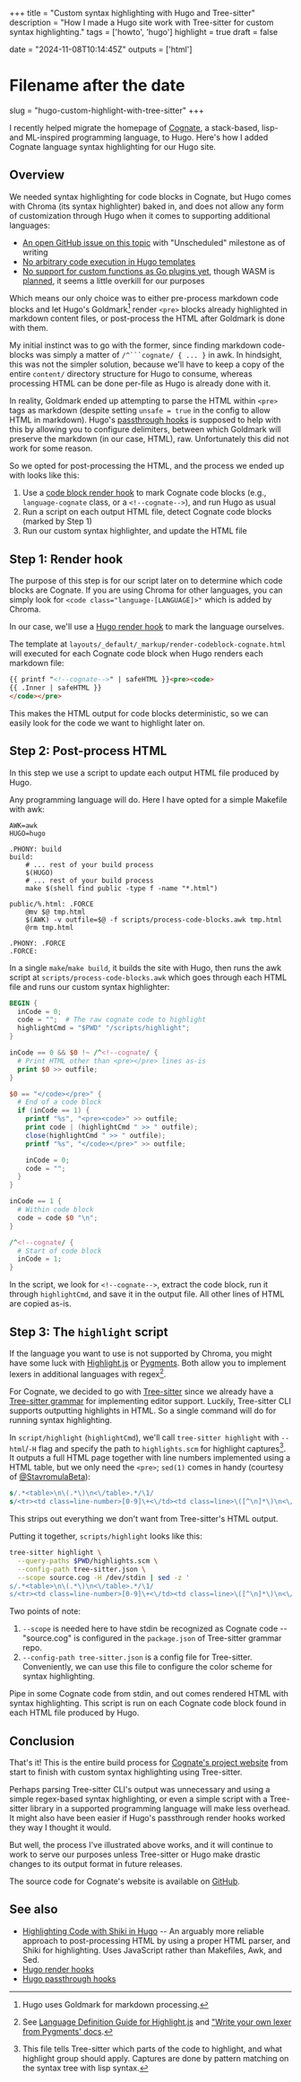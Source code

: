 +++
title = "Custom syntax highlighting with Hugo and Tree-sitter"
description = "How I made a Hugo site work with Tree-sitter for custom syntax highlighting."
tags = ['howto', 'hugo']
highlight = true
draft = false

date = "2024-11-08T10:14:45Z"
outputs = ['html']
# Filename after the date
slug = "hugo-custom-highlight-with-tree-sitter"
+++

I recently helped migrate the homepage of [Cognate](https://cognate-lang.github.io), a stack-based, lisp- and ML-inspired programming language, to Hugo. Here's how I added Cognate language syntax highlighting for our Hugo site.

## Overview

We needed syntax highlighting for code blocks in Cognate, but Hugo comes with Chroma (its syntax highlighter) baked in, and does not allow any form of customization through Hugo when it comes to supporting additional languages:

- [An open GitHub issue on this topic](https://github.com/gohugoio/hugo/issues/11496) with "Unscheduled" milestone as of writing
- [No arbitrary code execution in Hugo templates](https://github.com/gohugoio/hugo/issues/796)
- [No support for custom functions as Go plugins yet](https://github.com/gohugoio/hugo/pull/11085), though WASM is [planned](https://github.com/gohugoio/hugo/issues/12737), it seems a little overkill for our purposes

Which means our only choice was to either pre-process markdown code blocks and let Hugo's Goldmark[^goldmark] render `<pre>` blocks already highlighted in markdown content files, or post-process the HTML after Goldmark is done with them.

[^goldmark]: Hugo uses Goldmark for markdown processing.

My initial instinct was to go with the former, since finding markdown code-blocks was simply a matter of `/^```cognate/ { ... }` in awk. In hindsight, this was not the simpler solution, because we'll have to keep a copy of the entire `content/` directory structure for Hugo to consume, whereas processing HTML can be done per-file as Hugo is already done with it.

In reality, Goldmark ended up attempting to parse the HTML within `<pre>` tags as markdown (despite setting `unsafe = true` in the config to allow HTML in markdown). Hugo's [passthrough hooks](https://gohugo.io/render-hooks/passthrough/) is supposed to help with this by allowing you to configure delimiters, between which Goldmark will preserve the markdown (in our case, HTML), raw. Unfortunately this did not work for some reason.

So we opted for post-processing the HTML, and the process we ended up with looks like this:

1. Use a [code block render hook](https://gohugo.io/render-hooks/code-blocks/) to mark Cognate code blocks (e.g., `language-cognate` class, or a `<!--cognate-->`), and run Hugo as usual
2. Run a script on each output HTML file, detect Cognate code blocks (marked by Step 1)
3. Run our custom syntax highlighter, and update the HTML file

## Step 1: Render hook

The purpose of this step is for our script later on to determine which code blocks are Cognate. If you are using Chroma for other languages, you can simply look for `<code class="language-[LANGUAGE]>"` which is added by Chroma.

In our case, we'll use a [Hugo render hook](https://gohugo.io/render-hooks/code-blocks/) to mark the language ourselves.

The template at `layouts/_default/_markup/render-codeblock-cognate.html` will executed for each Cognate code block when Hugo renders each markdown file:

```html
{{ printf "<!--cognate-->" | safeHTML }}<pre><code>
{{ .Inner | safeHTML }}
</code></pre>
```

This makes the HTML output for code blocks deterministic, so we can easily look for the code we want to highlight later on.

## Step 2: Post-process HTML

In this step we use a script to update each output HTML file produced by Hugo.

Any programming language will do. Here I have opted for a simple Makefile with awk:

```make
AWK=awk
HUGO=hugo

.PHONY: build
build:
	# ... rest of your build process
	$(HUGO)
	# ... rest of your build process
	make $(shell find public -type f -name "*.html")

public/%.html: .FORCE
	@mv $@ tmp.html
	$(AWK) -v outfile=$@ -f scripts/process-code-blocks.awk tmp.html
	@rm tmp.html

.PHONY: .FORCE
.FORCE:
```

In a single `make`/`make build`, it builds the site with Hugo, then runs the awk script at `scripts/process-code-blocks.awk` which goes through each HTML file and runs our custom syntax highlighter:

```awk
BEGIN {
  inCode = 0;
  code = "";  # The raw cognate code to highlight
  highlightCmd = "$PWD" "/scripts/highlight";
}

inCode == 0 && $0 !~ /^<!--cognate/ {
  # Print HTML other than <pre></pre> lines as-is
  print $0 >> outfile;
}

$0 == "</code></pre>" {
  # End of a code block
  if (inCode == 1) {
    printf "%s", "<pre><code>" >> outfile;
    print code | (highlightCmd " >> " outfile);
    close(highlightCmd " >> " outfile);
    printf "%s", "</code></pre>" >> outfile;

    inCode = 0;
    code = "";
  }
}

inCode == 1 {
  # Within code block
  code = code $0 "\n";
}

/^<!--cognate/ {
  # Start of code block
  inCode = 1;
}
```

In the script, we look for `<!--cognate-->`, extract the code block, run it through `highlightCmd`, and save it in the output file. All other lines of HTML are copied as-is.

## Step 3: The `highlight` script

If the language you want to use is not supported by Chroma, you might have some luck with [Highlight.js](https://highlightjs.org) or [Pygments](https://pygments.org). Both allow you to implement lexers in additional languages with regex[^regex-lexers-docs].

[^regex-lexers-docs]: See [Language Definition Guide for Highlight.js](https://highlightjs.readthedocs.io/en/stable/language-guide.html) and ["Write your own lexer from Pygments' docs](https://pygments.org/docs/lexerdevelopment/).

For Cognate, we decided to go with [Tree-sitter](https://tree-sitter.github.io) since we already have a [Tree-sitter grammar](https://github.com/hedyhli/tree-sitter-cognate) for implementing editor support. Luckily, Tree-sitter CLI supports outputting highlights in HTML. So a single command will do for running syntax highlighting.

In `script/highlight` (`highlightCmd`), we'll call `tree-sitter highlight` with `--html`/`-H` flag and specify the path to `highlights.scm` for highlight captures[^highlights.scm]. It outputs a full HTML page together with line numbers implemented using a HTML table, but we only need the `<pre>`; `sed(1)` comes in handy (courtesy of [@StavromulaBeta](https://github.com/StavromulaBeta)):

[^highlights.scm]: This file tells Tree-sitter which parts of the code to highlight, and what highlight group should apply. Captures are done by pattern matching on the syntax tree with lisp syntax.
 
```sed
s/.*<table>\n\(.*\)\n<\/table>.*/\1/
s/<tr><td class=line-number>[0-9]\+<\/td><td class=line>\([^\n]*\)\n<\/td><\/tr>/\1/g
```

This strips out everything we don't want from Tree-sitter's HTML output.

Putting it together, `scripts/highlight` looks like this:

```sh
tree-sitter highlight \
  --query-paths $PWD/highlights.scm \
  --config-path tree-sitter.json \
  --scope source.cog -H /dev/stdin | sed -z '
s/.*<table>\n\(.*\)\n<\/table>.*/\1/
s/<tr><td class=line-number>[0-9]\+<\/td><td class=line>\([^\n]*\)\n<\/td><\/tr>/\1/g'
```

Two points of note:
1. `--scope` is needed here to have stdin be recognized as Cognate code -- "source.cog" is configured in the `package.json` of Tree-sitter grammar repo.
2. `--config-path tree-sitter.json` is a config file for Tree-sitter. Conveniently, we can use this file to configure the color scheme for syntax highlighting.

Pipe in some Cognate code from stdin, and out comes rendered HTML with syntax highlighting. This script is run on each Cognate code block found in each HTML file produced by Hugo.

## Conclusion

That's it! This is the entire build process for [Cognate's project website](https://cognate-lang.github.io/) from start to finish with custom syntax highlighting using Tree-sitter.

Perhaps parsing Tree-sitter CLI's output was unnecessary and using a simple regex-based syntax highlighting, or even a simple script with a Tree-sitter library in a supported programming language will make less overhead. It might also have been easier if Hugo's passthrough render hooks worked they way I thought it would.

But well, the process I've illustrated above works, and it will continue to work to serve our purposes unless Tree-sitter or Hugo make drastic changes to its output format in future releases.

The source code for Cognate's website is available on [GitHub](https://github.com/cognate-lang/cognate-lang.github.io/).

## See also

- [Highlighting Code with Shiki in Hugo](https://jo3-l.dev/posts/shiki-hugo/) -- An arguably more reliable approach to post-processing HTML by using a proper HTML parser, and Shiki for highlighting. Uses JavaScript rather than Makefiles, Awk, and Sed.
- [Hugo render hooks](https://gohugo.io/categories/render-hooks/)
- [Hugo passthrough hooks](https://gohugo.io/render-hooks/passthrough/)
